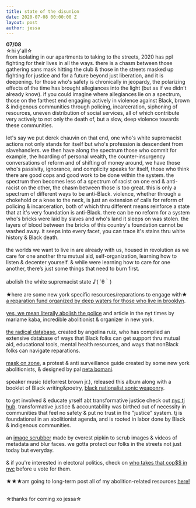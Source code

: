 ```yaml
---
title: state of the disunion
date: 2020-07-08 00:00:00 Z
layout: post
author: jessa
---
```


<body>
	<p> 
<strong>07/08</strong><br>
☆hi y'all☆<br>from isolating in our apartments to taking to the streets, 2020 has ppl fighting for their lives in all the ways. there is a chasm between those gathering sans mask hitting the club & those in the streets masked up fighting for justice and for a future beyond just liberation, and it is deepening. for those who's safety is chronically in jeopardy, the polarizing effects of the time has brought allegiances into the light (but as if we didn't already know). if you could imagine where allegiances lie on a spectrum, those on the farthest end engaging actively in violence against Black, brown & indigenous communities through policing, incarceration, siphoning of resources, uneven distribution of social services, all of which contribute very actively to not only the death of, but a slow, deep violence towards these communities. 
<br><br>
let's say we put derek chauvin on that end, one who's white supremacist actions not only stands for itself but who's profession is descendent from slavehandlers. we then have along the spectrum those who commit for example, the hoarding of personal wealth, the counter-insurgency conversations of reform and of shifting of money around, we have those who's passivity, ignorance, and complicity speaks for itself, those who think there are good cops and good work to be done within the system. the spectrum then becomes less of a spectrum of racist on one end & anti-racist on the other, the chasm between those is too great. this is only a spectrum of different ways to be anti-Black. violence, whether through a chokehold or a knee to the neck, is just an extension of calls for reform of policing & incarceration, both of which thru different means reinforce a state that at it's very foundation is anti-Black. there can be no reform for a system who's bricks were laid by slaves and who's land it sleeps on was stolen. the layers of blood between the bricks of this country's foundation cannot be washed away. it seeps into every facet, you can trace it's stains thru white history & Black death.  
<br><br>
the worlds we want to live in are already with us, housed in revolution as we care for one another thru mutual aid, self-organization, learning how to listen & decenter yourself. & while were learning how to care for one another, there’s just some things that need to burn first. 
<br><br>
abolish the white supremacist state ♪( ´θ｀)
<br><br>
★here are some new york specific resources/reparations to engage with★ <br>
<a href="https://www.paypal.com/pools/c/8qF7p6rtJQ">a reparation fund organized by deep waters for those who live in brooklyn</a>.
<br><br>
<a href="https://www.nytimes.com/2020/06/12/opinion/sunday/floyd-abolish-defund-police.html">yes, we mean literally abolish the police</a> and article in the nyt times by mariame kaba, incredible abolitionist & organizer in new york.
<br><br>
<a href="https://www.theradicaldatabase.com/">the radical database</a>, created by angelina ruiz, who has compiled an extensive database of ways that Black folks can get support thru mutual aid, educational tools, mental health resources, and ways that nonBlack folks can navigate reparations. 
<br><br>
<a href="https://maskon.zone/">mask on zone</a>, a protest & anti surveillance guide created by some new york abolitionists, & designed by pal <a href="https://www.netabomani.com/">neta bomani</a>.
<br><br>
speaker music (deforrest brown jr.), released this album along with a booklet of Black writing&poetry, <a href="https://speakermusic.bandcamp.com/album/black-nationalist-sonic-weaponry">black nationalist sonic weaponry</a>.
<br><br>
to get involved & educate yrself abt transformative justice check out <a href="https://nyctjhub.com/">nyc tj hub</a>. transformative justice & accountability was birthed out of necessity in communities that feel no safety & put no trust in the "justice" system. tj is foundational in an abolitionist agenda, and is rooted in labor done by Black & indigenous communities. 
<br><br>
an <a href="https://everestpipkin.github.io/image-scrubber/">image scrubber</a> made by everest pipkin to scrub images & videos of metadata and blur faces. we gotta protect our folks in the streets not just today but everyday.
<br><br>
& if you're interested in electoral politics, check on <a href="https://docs.google.com/spreadsheets/d/1bu1wXgR8WKxhiF46W_VcVjk86myBC47S6bIfD8bwqic/edit#gid=491842586">who takes that cop$$ in nyc</a> before u vote for them. 
<br><br>
★★★am going to long-term post all of my abolition-related resources <a href="https://www.are.na/share/VoSfkyV">here!</a>
<br><br>

☆thanks for coming xo jessa☆
</p>
</body>